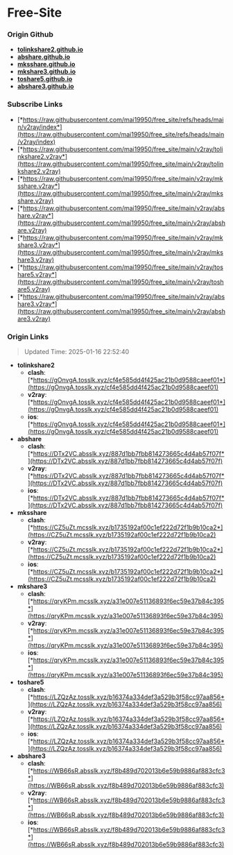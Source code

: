 # Free-Site

### Origin Github

- [**tolinkshare2.github.io**](https://github.com/tolinkshare2/tolinkshare2.github.io)
- [**abshare.github.io**](https://github.com/abshare/abshare.github.io)
- [**mksshare.github.io**](https://github.com/mksshare/mksshare.github.io)
- [**mkshare3.github.io**](https://github.com/mkshare3/mkshare3.github.io)
- [**toshare5.github.io**](https://github.com/toshare5/toshare5.github.io)
- [**abshare3.github.io**](https://github.com/abshare3/abshare3.github.io)

### Subscribe Links

- [*https://raw.githubusercontent.com/mai19950/free_site/refs/heads/main/v2ray/index*](https://raw.githubusercontent.com/mai19950/free_site/refs/heads/main/v2ray/index)
- [*https://raw.githubusercontent.com/mai19950/free_site/main/v2ray/tolinkshare2.v2ray*](https://raw.githubusercontent.com/mai19950/free_site/main/v2ray/tolinkshare2.v2ray)
- [*https://raw.githubusercontent.com/mai19950/free_site/main/v2ray/mksshare.v2ray*](https://raw.githubusercontent.com/mai19950/free_site/main/v2ray/mksshare.v2ray)
- [*https://raw.githubusercontent.com/mai19950/free_site/main/v2ray/abshare.v2ray*](https://raw.githubusercontent.com/mai19950/free_site/main/v2ray/abshare.v2ray)
- [*https://raw.githubusercontent.com/mai19950/free_site/main/v2ray/mkshare3.v2ray*](https://raw.githubusercontent.com/mai19950/free_site/main/v2ray/mkshare3.v2ray)
- [*https://raw.githubusercontent.com/mai19950/free_site/main/v2ray/toshare5.v2ray*](https://raw.githubusercontent.com/mai19950/free_site/main/v2ray/toshare5.v2ray)
- [*https://raw.githubusercontent.com/mai19950/free_site/main/v2ray/abshare3.v2ray*](https://raw.githubusercontent.com/mai19950/free_site/main/v2ray/abshare3.v2ray)

### Origin Links

> Updated Time: 2025-01-16 22:52:40

- **tolinkshare2**
  - **clash**: [*https://gOnvgA.tosslk.xyz/cf4e585dd4f425ac21b0d9588caeef01*](https://gOnvgA.tosslk.xyz/cf4e585dd4f425ac21b0d9588caeef01)
  - **v2ray**: [*https://gOnvgA.tosslk.xyz/cf4e585dd4f425ac21b0d9588caeef01*](https://gOnvgA.tosslk.xyz/cf4e585dd4f425ac21b0d9588caeef01)
  - **ios**: [*https://gOnvgA.tosslk.xyz/cf4e585dd4f425ac21b0d9588caeef01*](https://gOnvgA.tosslk.xyz/cf4e585dd4f425ac21b0d9588caeef01)
- **abshare**
  - **clash**: [*https://DTx2VC.absslk.xyz/887d1bb7fbb814273665c4d4ab57f07f*](https://DTx2VC.absslk.xyz/887d1bb7fbb814273665c4d4ab57f07f)
  - **v2ray**: [*https://DTx2VC.absslk.xyz/887d1bb7fbb814273665c4d4ab57f07f*](https://DTx2VC.absslk.xyz/887d1bb7fbb814273665c4d4ab57f07f)
  - **ios**: [*https://DTx2VC.absslk.xyz/887d1bb7fbb814273665c4d4ab57f07f*](https://DTx2VC.absslk.xyz/887d1bb7fbb814273665c4d4ab57f07f)
- **mksshare**
  - **clash**: [*https://CZ5uZt.mcsslk.xyz/b1735192af00c1ef222d72f1b9b10ca2*](https://CZ5uZt.mcsslk.xyz/b1735192af00c1ef222d72f1b9b10ca2)
  - **v2ray**: [*https://CZ5uZt.mcsslk.xyz/b1735192af00c1ef222d72f1b9b10ca2*](https://CZ5uZt.mcsslk.xyz/b1735192af00c1ef222d72f1b9b10ca2)
  - **ios**: [*https://CZ5uZt.mcsslk.xyz/b1735192af00c1ef222d72f1b9b10ca2*](https://CZ5uZt.mcsslk.xyz/b1735192af00c1ef222d72f1b9b10ca2)
- **mkshare3**
  - **clash**: [*https://qryKPm.mcsslk.xyz/a31e007e51136893f6ec59e37b84c395*](https://qryKPm.mcsslk.xyz/a31e007e51136893f6ec59e37b84c395)
  - **v2ray**: [*https://qryKPm.mcsslk.xyz/a31e007e51136893f6ec59e37b84c395*](https://qryKPm.mcsslk.xyz/a31e007e51136893f6ec59e37b84c395)
  - **ios**: [*https://qryKPm.mcsslk.xyz/a31e007e51136893f6ec59e37b84c395*](https://qryKPm.mcsslk.xyz/a31e007e51136893f6ec59e37b84c395)
- **toshare5**
  - **clash**: [*https://LZQzAz.tosslk.xyz/b16374a334def3a529b3f58cc97aa856*](https://LZQzAz.tosslk.xyz/b16374a334def3a529b3f58cc97aa856)
  - **v2ray**: [*https://LZQzAz.tosslk.xyz/b16374a334def3a529b3f58cc97aa856*](https://LZQzAz.tosslk.xyz/b16374a334def3a529b3f58cc97aa856)
  - **ios**: [*https://LZQzAz.tosslk.xyz/b16374a334def3a529b3f58cc97aa856*](https://LZQzAz.tosslk.xyz/b16374a334def3a529b3f58cc97aa856)
- **abshare3**
  - **clash**: [*https://WB66sR.absslk.xyz/f8b489d702013b6e59b9886af883cfc3*](https://WB66sR.absslk.xyz/f8b489d702013b6e59b9886af883cfc3)
  - **v2ray**: [*https://WB66sR.absslk.xyz/f8b489d702013b6e59b9886af883cfc3*](https://WB66sR.absslk.xyz/f8b489d702013b6e59b9886af883cfc3)
  - **ios**: [*https://WB66sR.absslk.xyz/f8b489d702013b6e59b9886af883cfc3*](https://WB66sR.absslk.xyz/f8b489d702013b6e59b9886af883cfc3)
